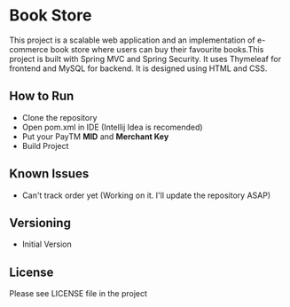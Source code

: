 # Book Store
This project is a scalable web application and an implementation of e-commerce book store where users can buy their favourite books.This project is built with Spring MVC and Spring Security. It uses Thymeleaf for frontend and MySQL for backend. It is designed using HTML and CSS. 

## How to Run

* Clone the repository
* Open pom.xml in IDE (Intellij Idea is recomended)
* Put your PayTM **MID** and **Merchant Key**
* Build Project

## Known Issues
* Can't track order yet (Working on it. I'll update the repository ASAP)


## Versioning
* Initial Version

## License
Please see LICENSE file in the project

